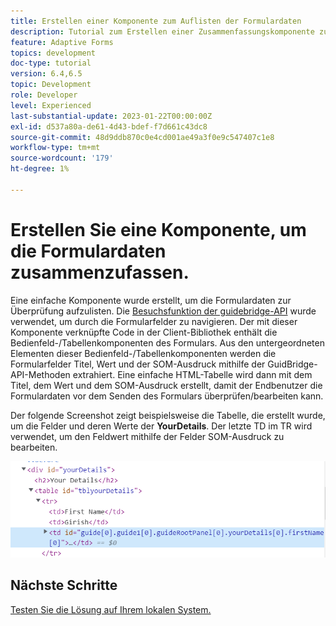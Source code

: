 ```yaml
---
title: Erstellen einer Komponente zum Auflisten der Formulardaten
description: Tutorial zum Erstellen einer Zusammenfassungskomponente zum Überprüfen von Formulardaten vor der Übermittlung.
feature: Adaptive Forms
topics: development
doc-type: tutorial
version: 6.4,6.5
topic: Development
role: Developer
level: Experienced
last-substantial-update: 2023-01-22T00:00:00Z
exl-id: d537a80a-de61-4d43-bdef-f7d661c43dc8
source-git-commit: 48d9ddb870c0e4cd001ae49a3f0e9c547407c1e8
workflow-type: tm+mt
source-wordcount: '179'
ht-degree: 1%

---
```


# Erstellen Sie eine Komponente, um die Formulardaten zusammenzufassen.

Eine einfache Komponente wurde erstellt, um die Formulardaten zur Überprüfung aufzulisten. Die [Besuchsfunktion der guidebridge-API](https://developer.adobe.com/experience-manager/reference-materials/6-5/forms/javascript-api/GuideBridge.html?q=visit) wurde verwendet, um durch die Formularfelder zu navigieren. Der mit dieser Komponente verknüpfte Code in der Client-Bibliothek enthält die Bedienfeld-/Tabellenkomponenten des Formulars. Aus den untergeordneten Elementen dieser Bedienfeld-/Tabellenkomponenten werden die Formularfelder Titel, Wert und der SOM-Ausdruck mithilfe der GuidBridge-API-Methoden extrahiert. Eine einfache HTML-Tabelle wird dann mit dem Titel, dem Wert und dem SOM-Ausdruck erstellt, damit der Endbenutzer die Formulardaten vor dem Senden des Formulars überprüfen/bearbeiten kann.

Der folgende Screenshot zeigt beispielsweise die Tabelle, die erstellt wurde, um die Felder und deren Werte der **YourDetails**. Der letzte TD im TR wird verwendet, um den Feldwert mithilfe der Felder SOM-Ausdruck zu bearbeiten.

![visit-func](assets/visit-function.png)

## Nächste Schritte

[Testen Sie die Lösung auf Ihrem lokalen System.](./deploy-on-your-system.md)

